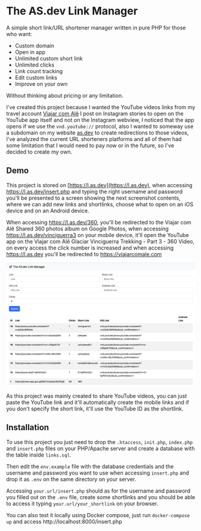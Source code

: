 # The AS.dev Link Manager

A simple short link/URL shortener manager written in pure PHP for those who want:

* Custom domain
* Open in app
* Unlimited custom short link
* Unlimited clicks
* Link count tracking
* Edit custom links
* Improve on your own

Without thinking about pricing or any limitation.

I've created this project because I wanted the YouTube videos links from my travel account [Viajar com Alê](https://viajarcomale.com) I post on Instagram stories to open on the YouTube app itself and not on the Instagram webview, I noticed that the app opens if we use the `vnd.youtube://` protocol, also I wanted to someway use a subdomain on my website [as.dev](https://as.dev) to create redirections to those videos, I've analyzed the current URL shorteners platforms and all of them had some limitation that I would need to pay now or in the future, so I've decided to create my own.

## Demo

This project is stored on [https://l.as.dev](https://l.as.dev), when accessing https://l.as.dev/insert.php and typing the right username and password you'll be presented to a screen showing the next screenshot contents, where we can add new links and shortlinks, choose what to open on an iOS device and on an Android device.

When accessing https://l.as.dev/360, you'll be redirected to the Viajar com Alê Shared 360 photos album on Google Photos, when accessing https://l.as.dev/vinciguerra3 on your mobile device, it'll open the YouTube app on the Viajar com Alê Glaciar Vinciguerra Trekking - Part 3 - 360 Video, on every access the click number is increased and when accessing https://l.as.dev you'll be redirected to https://viajarcomale.com

![Screenshot](./screenshot.png)

As this project was mainly created to share YouTube videos, you can just paste the YouTube link and it'll automatically create the mobile links and if you don't specify the short link, it'll use the YouTube ID as the shortlink.

## Installation

To use this project you just need to drop the `.htaccess`, `init.php`, `index.php` and `insert.php` files on your PHP/Apache server and create a database with the table inside `links.sql`.

Then edit the `env.example` file with the database credentials and the username and password you want to use when accessing `insert.php` and drop it as `.env` on the same directory on your server.

Accessing `your.url/insert.php` should as for the username and password you filled out on the `.env` file, create some shortlinks and you should be able to access it typing `your.url/your_shortlink` on your browser.

You can also test it locally using Docker compose, just run `docker-compose up` and access http://localhost:8000/insert.php
